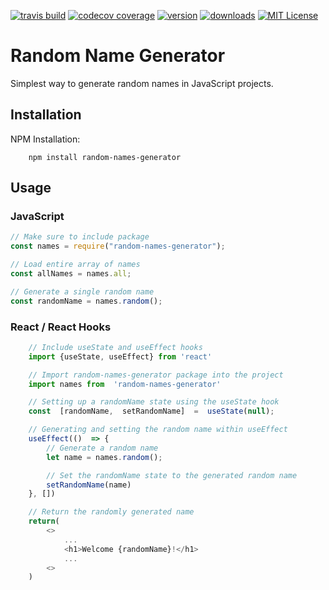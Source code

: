 [![travis build](https://img.shields.io/travis/jsflor/random-names.svg?style=flat-square)](https://travis-ci.org/jsflor/random-names)
[![codecov coverage](https://img.shields.io/codecov/c/github/jsflor/random-names.svg?style=flat-square)](https://codecov.io/github/jsflor/random-names)
[![version](https://img.shields.io/npm/v/random-names-generator.svg?style=flat-square)](http://npm.im/random-names-generator)
[![downloads](https://img.shields.io/npm/dm/random-names-generator.svg?style=flat-square)](http://npm-stat.com/charts.html?package=random-names-generator&from=2020-10-20)
[![MIT License](https://img.shields.io/npm/l/random-names-generator.svg?style=flat-square)](http://opensource.org/licenses/MIT)

# Random Name Generator

Simplest way to generate random names in JavaScript projects.

## Installation

NPM Installation:

```
    npm install random-names-generator
```

## Usage

### JavaScript

```javascript
// Make sure to include package
const names = require("random-names-generator");

// Load entire array of names
const allNames = names.all;

// Generate a single random name
const randomName = names.random();
```

### React / React Hooks

```javascript
    // Include useState and useEffect hooks
    import {useState, useEffect} from 'react'

    // Import random-names-generator package into the project
    import names from  'random-names-generator'

    // Setting up a randomName state using the useState hook
    const  [randomName,  setRandomName]  =  useState(null);

    // Generating and setting the random name within useEffect
    useEffect(()  => {
        // Generate a random name
        let name = names.random();

    	// Set the randomName state to the generated random name
        setRandomName(name)
    }, [])

    // Return the randomly generated name
    return(
    	<>
            ...
            <h1>Welcome {randomName}!</h1>
            ...
    	<>
    )
```
